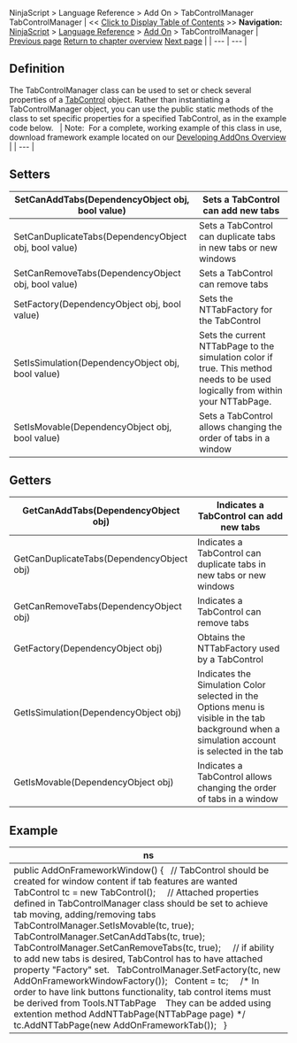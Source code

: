﻿
NinjaScript \> Language Reference \> Add On \> TabControlManager
TabControlManager
| \<\< [Click to Display Table of Contents](tabcontrolmanager.md) \>\> **Navigation:**     [NinjaScript](ninjascript.md) \> [Language Reference](language_reference_wip.md) \> [Add On](add_on.md) \> TabControlManager | [Previous page](tabcontrol.md) [Return to chapter overview](add_on.md) [Next page](bars_type.md) |
| --- | --- |
## Definition
The TabControlManager class can be used to set or check several properties of a [TabControl](tabcontrol.md) object. Rather than instantiating a TabControlManager object, you can use the public static methods of the class to set specific properties for a specified TabControl, as in the example code below.
 
| Note:  For a complete, working example of this class in use, download framework example located on our [Developing AddOns Overview](developing_add_ons.md) |
| --- |

## Setters
| SetCanAddTabs(DependencyObject obj, bool value) | Sets a TabControl can add new tabs |
| --- | --- |
| SetCanDuplicateTabs(DependencyObject obj, bool value) | Sets a TabControl can duplicate tabs in new tabs or new windows |
| SetCanRemoveTabs(DependencyObject obj, bool value) | Sets a TabControl can remove tabs |
| SetFactory(DependencyObject obj, bool value) | Sets the NTTabFactory for the TabControl |
| SetIsSimulation(DependencyObject obj, bool value) | Sets the current NTTabPage to the simulation color if true. This method needs to be used logically from within your NTTabPage. |
| SetIsMovable(DependencyObject obj, bool value) | Sets a TabControl allows changing the order of tabs in a window |

## 
## Getters
| GetCanAddTabs(DependencyObject obj) | Indicates a TabControl can add new tabs |
| --- | --- |
| GetCanDuplicateTabs(DependencyObject obj) | Indicates a TabControl can duplicate tabs in new tabs or new windows |
| GetCanRemoveTabs(DependencyObject obj) | Indicates a TabControl can remove tabs |
| GetFactory(DependencyObject obj) | Obtains the NTTabFactory used by a TabControl |
| GetIsSimulation(DependencyObject obj) | Indicates the Simulation Color selected in the Options menu is visible in the tab background when a simulation account is selected in the tab |
| GetIsMovable(DependencyObject obj) | Indicates a TabControl allows changing the order of tabs in a window |

## 
## 
## Example
| ns |
| --- |
| public AddOnFrameworkWindow() {    // TabControl should be created for window content if tab features are wanted    TabControl tc \= new TabControl();      // Attached properties defined in TabControlManager class should be set to achieve tab moving, adding/removing tabs    TabControlManager.SetIsMovable(tc, true);    TabControlManager.SetCanAddTabs(tc, true);    TabControlManager.SetCanRemoveTabs(tc, true);      // if ability to add new tabs is desired, TabControl has to have attached property "Factory" set.    TabControlManager.SetFactory(tc, new AddOnFrameworkWindowFactory());    Content \= tc;      /\* In order to have link buttons functionality, tab control items must be derived from Tools.NTTabPage     They can be added using extention method AddNTTabPage(NTTabPage page) \*/    tc.AddNTTabPage(new AddOnFrameworkTab());   } |
